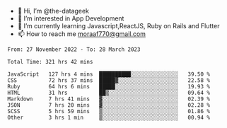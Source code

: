 - 👋 Hi, I’m @the-datageek
- 👀 I’m interested in App Development
- 🌱 I’m currently learning Javascript,ReactJS, Ruby on Rails and Flutter
- 📫 How to reach me moraaf770@gmail.com

<!---
the-datageek/the-datageek is a ✨ special ✨ repository because its `README.md` (this file) appears on your GitHub profile.
You can click the Preview link to take a look at your changes.
--->
<!--START_SECTION:waka-->

```text
From: 27 November 2022 - To: 28 March 2023

Total Time: 321 hrs 42 mins

JavaScript   127 hrs 4 mins  ██████████░░░░░░░░░░░░░░░   39.50 %
CSS          72 hrs 37 mins  █████▓░░░░░░░░░░░░░░░░░░░   22.58 %
Ruby         64 hrs 6 mins   █████░░░░░░░░░░░░░░░░░░░░   19.93 %
HTML         31 hrs          ██▒░░░░░░░░░░░░░░░░░░░░░░   09.64 %
Markdown     7 hrs 41 mins   ▓░░░░░░░░░░░░░░░░░░░░░░░░   02.39 %
JSON         7 hrs 20 mins   ▓░░░░░░░░░░░░░░░░░░░░░░░░   02.28 %
SCSS         5 hrs 59 mins   ▒░░░░░░░░░░░░░░░░░░░░░░░░   01.86 %
Other        3 hrs 1 min     ▒░░░░░░░░░░░░░░░░░░░░░░░░   00.94 %
```

<!--END_SECTION:waka-->
